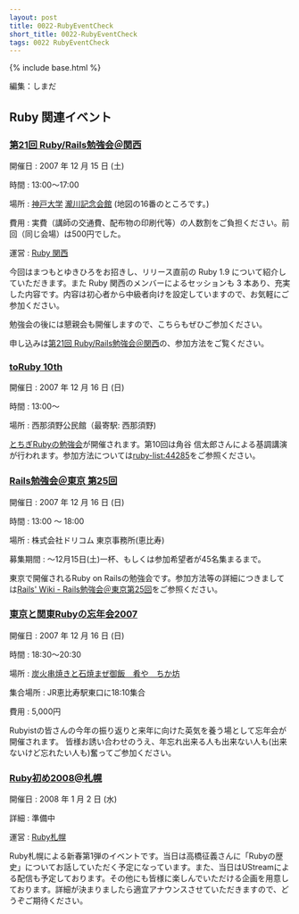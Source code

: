 ```yaml
---
layout: post
title: 0022-RubyEventCheck
short_title: 0022-RubyEventCheck
tags: 0022 RubyEventCheck
---
```

{% include base.html %}


編集：しまだ

## Ruby 関連イベント

### [第21回 Ruby/Rails勉強会＠関西](http://jp.rubyist.net/?KansaiWorkshop21)

開催日
: 2007 年 12 月 15 日 (土)

時間
: 13:00〜17:00

場所
: [神戸大学](http://www.kobe-u.ac.jp/info/access/index.htm) [瀧川記念会館](http://www.kobe-u.ac.jp/info/access/rokko/bun-ri-nou.htm#themap) (地図の16番のところです。)

費用
: 実費（講師の交通費、配布物の印刷代等）の人数割をご負担ください。前回（同じ会場）は500円でした。

運営
: [Ruby 関西](http://jp.rubyist.net/?RubyKansai)

今回はまつもとゆきひろをお招きし、リリース直前の Ruby 1.9 について紹介していただきます。また Ruby 関西のメンバーによるセッションも 3 本あり、充実した内容です。内容は初心者から中級者向けを設定していますので、お気軽にご参加ください。

勉強会の後には懇親会も開催しますので、こちらもぜひご参加ください。

申し込みは[第21回 Ruby/Rails勉強会＠関西](http://jp.rubyist.net/?KansaiWorkshop21)の、参加方法をご覧ください。

### [toRuby 10th](http://pub.cozmixng.org/~the-rwiki/rw-cgi.rb?cmd=view;name=toRuby)

開催日
: 2007 年 12 月 16 日 (日)

時間
: 13:00〜

場所
: 西那須野公民館（最寄駅: 西那須野)

[とちぎRubyの勉強会](http://pub.cozmixng.org/~the-rwiki/rw-cgi.rb?cmd=view;name=toRuby)が開催されます。第10回は角谷 信太郎さんによる基調講演が行われます。参加方法については[ruby-list:44285](http://blade.nagaokaut.ac.jp/cgi-bin/scat.rb/ruby/ruby-list/44285)をご参照ください。

### [Rails勉強会＠東京 第25回](http://wiki.fdiary.net/rails/?RailsMeetingTokyo-0025)

開催日
: 2007 年 12 月 16 日 (日)

時間
: 13:00 〜 18:00

場所
: 株式会社ドリコム 東京事務所(恵比寿)

募集期間
: 〜12月15日(土)一杯、もしくは参加希望者が45名集まるまで。

東京で開催されるRuby on Railsの勉強会です。参加方法等の詳細につきましては[Rails' Wiki - Rails勉強会＠東京第25回](http://wiki.fdiary.net/rails/?RailsMeetingTokyo-0025)をご参照ください。

### [東京と関東Rubyの忘年会2007](http://wiki.fdiary.net/RubyistYearEndParty2006/?Party2007Tokyo)

開催日
: 2007 年 12 月 16 日 (日)

時間
: 18:30〜20:30

場所
: [炭火串焼きと石焼まぜ御飯　肴や　ちか坊](http://www.hotpepper.jp/A_20100/strJ000022960.html)

集合場所
: JR恵比寿駅東口に18:10集合

費用
: 5,000円

Rubyistの皆さんの今年の振り返りと来年に向けた英気を養う場として忘年会が開催されます。 皆様お誘い合わせのうえ、年忘れ出来る人も出来ない人も(出来ないけど忘れたい人も)奮ってご参加ください。

### [Ruby初め2008@札幌](http://ruby-sapporo.org/)

開催日
: 2008 年 1 月 2 日 (水)

詳細
: 準備中

運営
: [Ruby札幌](http://ruby-sapporo.org/)

Ruby札幌による新春第1弾のイベントです。当日は高橋征義さんに「Rubyの歴史」についてお話していただく予定になっています。また、当日はUStreamによる配信も予定しております。その他にも皆様に楽しんでいただける企画を用意しております。詳細が決まりましたら適宜アナウンスさせていただきますので、どうぞご期待ください。


